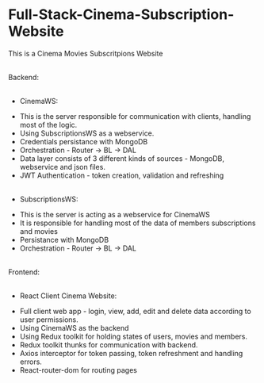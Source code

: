 # Full-Stack-Cinema-Subscription-Website

This is a Cinema Movies Subscritpions Website <br/> <br/>

Backend: <br/> <br/>

* CinemaWS: <br/>
- This is the server responsible for communication with clients, handling most of the logic. <br/>
- Using SubscriptionsWS as a webservice. <br/>
- Credentials persistance with MongoDB <br/>
- Orchestration - Router -> BL -> DAL <br/>
- Data layer consists of 3 different kinds of sources - MongoDB, webservice and json files. <br/>
- JWT Authentication - token creation, validation and refreshing <br/> <br/>

* SubscriptionsWS: <br/>
- This is the server is acting as a webservice for CinemaWS <br/>
- It is responsible for handling most of the data of members subscriptions and movies <br/>
- Persistance with MongoDB <br/>
- Orchestration - Router -> BL -> DAL <br/> <br/>

Frontend: <br/> <br/>

* React Client Cinema Website: <br/>
- Full client web app - login, view, add, edit and delete data according to user permissions. <br/>
- Using CinemaWS as the backend <br/>
- Using Redux toolkit for holding states of users, movies and members. <br/>
- Redux toolkit thunks for communication with backend. <br/>
- Axios interceptor for token passing, token refreshment and handling errors. <br/>
- React-router-dom for routing pages <br/>
